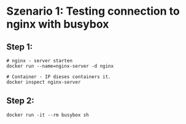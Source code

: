 # Szenario 1: Testing connection to nginx with busybox 

## Step 1:

```
# nginx - server starten 
docker run --name=nginx-server -d nginx

# Container - IP dieses containers it.
docker inspect nginx-server 

```

## Step 2: 

```
docker run -it --rm busybox sh


```
